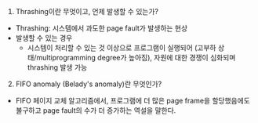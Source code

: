 1. Thrashing이란 무엇이고, 언제 발생할 수 있는가?

- Thrashing: 시스템에서 과도한 page fault가 발생하는 현상
- 발생할 수 있는 경우
  - 시스템이 처리할 수 있는 것 이상으로 프로그램이 실행되어 (고부하 상태/multiprogramming degree가 높아짐), 자원에 대한 경쟁이 심화되며 thrashing 발생 가능

2. FIFO anomaly (Belady's anomaly)란 무엇인가?

- FIFO 페이지 교체 알고리즘에서, 프로그램에 더 많은 page frame을 할당했음에도 불구하고 page fault의 수가 더 증가하는 역설을 말한다.
